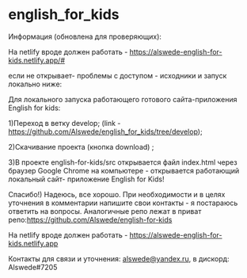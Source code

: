 # english_for_kids
Информация (обновлена для проверяющих):

На netlify вроде должен работать - https://alswede-english-for-kids.netlify.app/#

если не открывает- проблемы с доступом - исходники и запуск локально ниже:

Для локального запуска работающего готового сайта-приложения English for kids:

1)Переход в ветку develop; (link - https://github.com/Alswede/english_for_kids/tree/develop); 

2)Скачивание проекта (кнопка download) ;

3)В проекте english-for-kids/src открывается файл index.html через браузер Google Chrome на компьютере - открывается работающий локальный сайт- приложение English for Kids!


Спасибо!) Надеюсь, все хорошо.
При необходимости и в целях уточнения в комментарии напишите свои контакты - я постараюсь ответить на вопросы.
Аналогичные репо лежат в приват репо:https://github.com/Alswede/english-for-kids

На netlify вроде должен работать - https://alswede-english-for-kids.netlify.app


Контакты для связи и уточнения: alswede@yandex.ru, в дискорд: Alswede#7205

